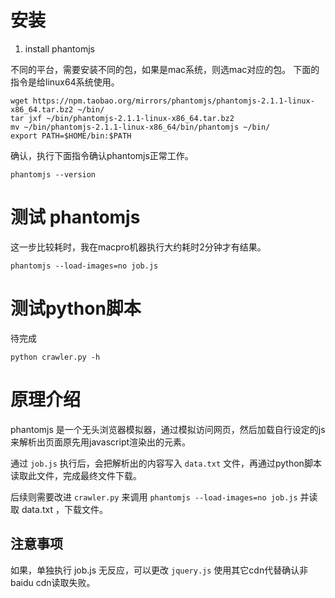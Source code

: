 # 安装

1. install phantomjs

不同的平台，需要安装不同的包，如果是mac系统，则选mac对应的包。
下面的指令是给linux64系统使用。

```
wget https://npm.taobao.org/mirrors/phantomjs/phantomjs-2.1.1-linux-x86_64.tar.bz2 ~/bin/
tar jxf ~/bin/phantomjs-2.1.1-linux-x86_64.tar.bz2
mv ~/bin/phantomjs-2.1.1-linux-x86_64/bin/phantomjs ~/bin/
export PATH=$HOME/bin:$PATH
```

确认，执行下面指令确认phantomjs正常工作。

```
phantomjs --version
```

# 测试 phantomjs

这一步比较耗时，我在macpro机器执行大约耗时2分钟才有结果。

```
phantomjs --load-images=no job.js
```

# 测试python脚本

待完成

```
python crawler.py -h
```

# 原理介绍

phantomjs 是一个无头浏览器模拟器，通过模拟访问网页，然后加载自行设定的js来解析出页面原先用javascript渲染出的元素。

通过 `job.js` 执行后，会把解析出的内容写入 `data.txt` 文件，再通过python脚本读取此文件，完成最终文件下载。

后续则需要改进 `crawler.py` 来调用 `phantomjs --load-images=no job.js` 并读取 data.txt ，下载文件。

## 注意事项

如果，单独执行 job.js 无反应，可以更改 `jquery.js` 使用其它cdn代替确认非baidu cdn读取失败。
